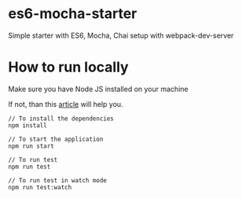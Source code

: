 # es6-mocha-starter
Simple starter with ES6, Mocha, Chai setup with webpack-dev-server


# How to run locally

Make sure you have Node JS installed on your machine

If not, than this [article](http://yoember.com/nodejs/the-best-way-to-install-node-js/) will help you.

```
// To install the dependencies
npm install

// To start the application
npm run start

// To run test
npm run test

// To run test in watch mode
npm run test:watch
```